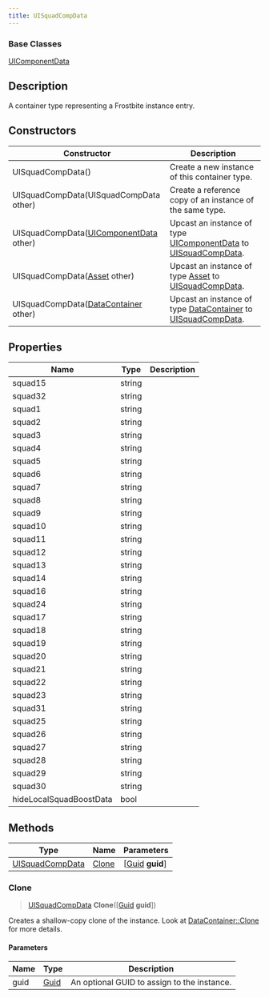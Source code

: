```yaml
---
title: UISquadCompData
---
```

### Base Classes

[UIComponentData](/vext/ref/fb/uicomponentdata/)

## Description

A container type representing a Frostbite instance entry.

## Constructors

| Constructor                                                                | Description                                                                                                           |
| -------------------------------------------------------------------------- | --------------------------------------------------------------------------------------------------------------------- |
| UISquadCompData()                                                          | Create a new instance of this container type.                                                                         |
| UISquadCompData(UISquadCompData other)                                     | Create a reference copy of an instance of the same type.                                                              |
| UISquadCompData([UIComponentData](/vext/ref/fb/uicomponentdata/) other)                  | Upcast an instance of type [UIComponentData](/vext/ref/fb/uicomponentdata/) to [UISquadCompData](/vext/ref/fb/uisquadcompdata/).                  |
| UISquadCompData([Asset](/vext/ref/fb/asset/) other)                                      | Upcast an instance of type [Asset](/vext/ref/fb/asset/) to [UISquadCompData](/vext/ref/fb/uisquadcompdata/).                                      |
| UISquadCompData([DataContainer](/vext/ref/shared/class/datacontainer) other) | Upcast an instance of type [DataContainer](/vext/ref/shared/class/datacontainer) to [UISquadCompData](/vext/ref/fb/uisquadcompdata/). |

## Properties

| Name                    | Type   | Description |
| ----------------------- | ------ | ----------- |
| squad15                 | string |             |
| squad32                 | string |             |
| squad1                  | string |             |
| squad2                  | string |             |
| squad3                  | string |             |
| squad4                  | string |             |
| squad5                  | string |             |
| squad6                  | string |             |
| squad7                  | string |             |
| squad8                  | string |             |
| squad9                  | string |             |
| squad10                 | string |             |
| squad11                 | string |             |
| squad12                 | string |             |
| squad13                 | string |             |
| squad14                 | string |             |
| squad16                 | string |             |
| squad24                 | string |             |
| squad17                 | string |             |
| squad18                 | string |             |
| squad19                 | string |             |
| squad20                 | string |             |
| squad21                 | string |             |
| squad22                 | string |             |
| squad23                 | string |             |
| squad31                 | string |             |
| squad25                 | string |             |
| squad26                 | string |             |
| squad27                 | string |             |
| squad28                 | string |             |
| squad29                 | string |             |
| squad30                 | string |             |
| hideLocalSquadBoostData | bool   |             |

## Methods

| Type                               | Name            | Parameters                                     |
| ---------------------------------- | --------------- | ---------------------------------------------- |
| [UISquadCompData](/vext/ref/fb/uisquadcompdata/) | [Clone](#clone) | \[[Guid](/vext/ref/shared/class/guid) **guid**\] |

### Clone

> [UISquadCompData](/vext/ref/fb/uisquadcompdata/) **Clone**(\[[Guid](/vext/ref/shared/class/guid) **guid**\])

Creates a shallow-copy clone of the instance. Look at [DataContainer::Clone](/vext/ref/shared/class/datacontainer#clone) for more details.

#### Parameters

| Name | Type         | Description                                 |
| ---- | ------------ | ------------------------------------------- |
| guid | [Guid](/vext/ref/shared/class/guid/) | An optional GUID to assign to the instance. |
